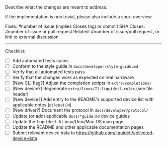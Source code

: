 Describe what the changes are meant to address.

If the implementation is non trivial, please also include a short overview.

<!-- Tags (fill and keep as many as applicable): -->

Fixes: #number of issue (implies Closes tag) or commit SHA
Closes: #number of issue or pull request
Related: #number of issue/pull request, or link to external discussion

---

Checklist:

<!-- To check an item, fill the brackets with the letter x; the result should look like `[x]`.  Feel free to leave unchecked items that are not applicable or that you could not perform. -->

- [ ] Add automated tests cases
- [ ] Conform to the style guide in `docs/developer/style-guide.md`
- [ ] Verify that all automated tests pass
- [ ] Verify that the changes work as expected on real hardware
- [ ] [New CLI flag?] Adjust the completion scripts in `extra/completions/`
- [ ] [New device?] Regenerate `extra/linux/71-liquidctl.rules` (see file header)
- [ ] [New device?] Add entry to the README's supported device list with applicable notes (at least `EN`)
- [ ] [New driver?] Document the protocol in `docs/developer/protocol/`
- [ ] Update (or add) applicable `docs/*guide.md` device guides
- [ ] Update the `liquidctl.8` Linux/Unix/Mac OS man page
- [ ] Update the README and other applicable documentation pages
- [ ] Submit relevant device data to https://github.com/liquidctl/collected-device-data
